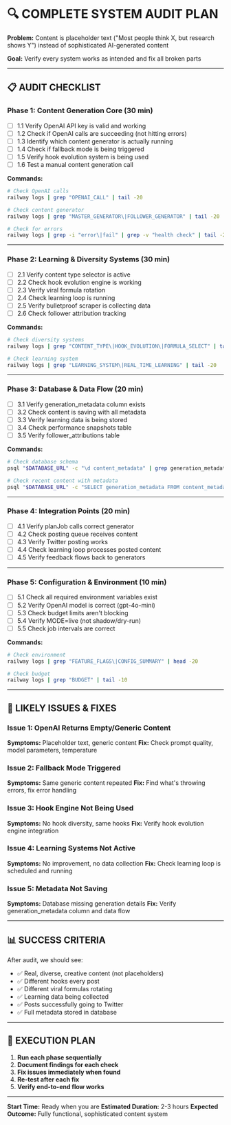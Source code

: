 # 🔍 COMPLETE SYSTEM AUDIT PLAN

**Problem:** Content is placeholder text ("Most people think X, but research shows Y") instead of sophisticated AI-generated content

**Goal:** Verify every system works as intended and fix all broken parts

---

## 📋 AUDIT CHECKLIST

### Phase 1: Content Generation Core (30 min)
- [ ] 1.1 Verify OpenAI API key is valid and working
- [ ] 1.2 Check if OpenAI calls are succeeding (not hitting errors)
- [ ] 1.3 Identify which content generator is actually running
- [ ] 1.4 Check if fallback mode is being triggered
- [ ] 1.5 Verify hook evolution system is being used
- [ ] 1.6 Test a manual content generation call

**Commands:**
```bash
# Check OpenAI calls
railway logs | grep "OPENAI_CALL" | tail -20

# Check content generator
railway logs | grep "MASTER_GENERATOR\|FOLLOWER_GENERATOR" | tail -20

# Check for errors
railway logs | grep -i "error\|fail" | grep -v "health check" | tail -20
```

---

### Phase 2: Learning & Diversity Systems (30 min)
- [ ] 2.1 Verify content type selector is active
- [ ] 2.2 Check hook evolution engine is working
- [ ] 2.3 Verify viral formula rotation
- [ ] 2.4 Check learning loop is running
- [ ] 2.5 Verify bulletproof scraper is collecting data
- [ ] 2.6 Check follower attribution tracking

**Commands:**
```bash
# Check diversity systems
railway logs | grep "CONTENT_TYPE\|HOOK_EVOLUTION\|FORMULA_SELECT" | tail -20

# Check learning system
railway logs | grep "LEARNING_SYSTEM\|REAL_TIME_LEARNING" | tail -20
```

---

### Phase 3: Database & Data Flow (20 min)
- [ ] 3.1 Verify generation_metadata column exists
- [ ] 3.2 Check content is saving with all metadata
- [ ] 3.3 Verify learning data is being stored
- [ ] 3.4 Check performance snapshots table
- [ ] 3.5 Verify follower_attributions table

**Commands:**
```bash
# Check database schema
psql "$DATABASE_URL" -c "\d content_metadata" | grep generation_metadata

# Check recent content with metadata
psql "$DATABASE_URL" -c "SELECT generation_metadata FROM content_metadata WHERE created_at > NOW() - INTERVAL '1 hour' LIMIT 3;"
```

---

### Phase 4: Integration Points (20 min)
- [ ] 4.1 Verify planJob calls correct generator
- [ ] 4.2 Check posting queue receives content
- [ ] 4.3 Verify Twitter posting works
- [ ] 4.4 Check learning loop processes posted content
- [ ] 4.5 Verify feedback flows back to generators

---

### Phase 5: Configuration & Environment (10 min)
- [ ] 5.1 Check all required environment variables exist
- [ ] 5.2 Verify OpenAI model is correct (gpt-4o-mini)
- [ ] 5.3 Check budget limits aren't blocking
- [ ] 5.4 Verify MODE=live (not shadow/dry-run)
- [ ] 5.5 Check job intervals are correct

**Commands:**
```bash
# Check environment
railway logs | grep "FEATURE_FLAGS\|CONFIG_SUMMARY" | head -20

# Check budget
railway logs | grep "BUDGET" | tail -10
```

---

## 🔧 LIKELY ISSUES & FIXES

### Issue 1: OpenAI Returns Empty/Generic Content
**Symptoms:** Placeholder text, generic content
**Fix:** Check prompt quality, model parameters, temperature

### Issue 2: Fallback Mode Triggered
**Symptoms:** Same generic content repeated
**Fix:** Find what's throwing errors, fix error handling

### Issue 3: Hook Engine Not Being Used
**Symptoms:** No hook diversity, same hooks
**Fix:** Verify hook evolution engine integration

### Issue 4: Learning Systems Not Active
**Symptoms:** No improvement, no data collection
**Fix:** Check learning loop is scheduled and running

### Issue 5: Metadata Not Saving
**Symptoms:** Database missing generation details
**Fix:** Verify generation_metadata column and data flow

---

## 📊 SUCCESS CRITERIA

After audit, we should see:
- ✅ Real, diverse, creative content (not placeholders)
- ✅ Different hooks every post
- ✅ Different viral formulas rotating
- ✅ Learning data being collected
- ✅ Posts successfully going to Twitter
- ✅ Full metadata stored in database

---

## 🚀 EXECUTION PLAN

1. **Run each phase sequentially**
2. **Document findings for each check**
3. **Fix issues immediately when found**
4. **Re-test after each fix**
5. **Verify end-to-end flow works**

---

**Start Time:** Ready when you are
**Estimated Duration:** 2-3 hours
**Expected Outcome:** Fully functional, sophisticated content system

